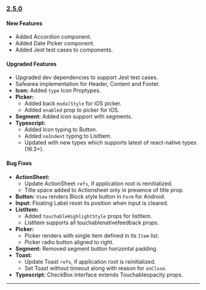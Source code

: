 ### [2.5.0](https://github.com/GeekyAnts/NativeBase/releases/tag/v2.5.0)


#### New Features

*   Added Accordion component.
*   Added Date Picker component.
*   Added Jest test cases to components.


#### Upgraded Features

*	Upgraded dev dependencies to support Jest test cases.
*   Safearea implementation for Header, Content and Footer.
*   **Icon:** Added `type` Icon Proptypes.
*   **Picker:**
    -   Added back `modalStyle` for iOS picker.
    -   Added `enabled` prop to picker for iOS.
*   **Segment:** Added icon support with segments.
*   **Typescript:**
    -   Added Icon typing to Button.
    -   Added `noIndent` typing to ListItem.
    -   Updated with new types which supports latest of react-native types (16.3+).



#### Bug Fixes

*   **ActionSheet:**
    -   Update ActionSheet `refs`, if application root is reinitialized.
    -   Title space added to Actionsheet only in presence of title prop.
*   **Button:** `View` renders Block style button in `Form` for Android.
*   **Input:** Floating Label reset its position when input is cleared.
*   **ListItem:**
    -   Added `touchableHighlightStyle` props for listItem.
    -   ListItem supports all touchablenativefeedback props.
*   **Picker:**
    -   Picker renders with single item defined in its `Item` list.
    -   Picker radio button aligned to right.
*   **Segment:** Removed segment button horizontal padding.
*   **Toast:**
    -   Update Toast `refs`, if application root is reinitialized.
    -   Set Toast without timeout along with reason for `onClose`.
*   **Typescript:** CheckBox interface extends Touchableopacity props.


<hr>
